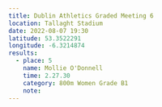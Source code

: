 ```yaml
---
title: Dublin Athletics Graded Meeting 6 
location: Tallaght Stadium 
date: 2022-08-07 19:30
latitude: 53.3522291
longitude: -6.3214874
results:
  - place: 5
    name: Mollie O'Donnell
    time: 2.27.30
    category: 800m Women Grade B1
    note: 
---
```

